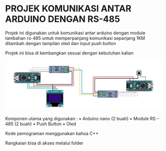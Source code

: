# PROJEK KOMUNIKASI ANTAR ARDUINO DENGAN RS-485
<P>Projek ini digunakan untuk komunikasi antar arduino dengan module tambahan rs-485 untuk memperpanjang komunikasi sepanjang 1KM ditambah dengan tampilan oled dan input push button </P>
<p>Projek ini bisa di kembangkan sesuai dengan kebutuhan kalian </p>

![Image Alt](https://github.com/Iqbal0306/Projek-metastro/blob/5d06fab037b467f0ee01537924365ed3d4ed488e/rangkaian/rangkaian.jpeg)
<p>Komponen utama yang digunakan :
•	Arduino nano (2 buah)
•	Module RS – 485 (2 buah)
•	Push Button
•	Oled
</p>
<p>Kode pemograman menggunakan bahsa C++</p>
<p>Rangkaian bisa di akses melalui folder</p>
